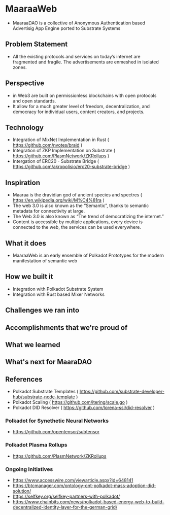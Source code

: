 # MaaraaWeb
- MaaraaDAO is a collective of Anonymous Authentication based Advertisig App Engine ported to Substrate Systems

## Problem Statement
- All the existing protocols and services on today’s internet are fragmented and fragile. The advertisements are enmeshed in isolated zones. 

## Perspective
- in Web3 are built on permissionless blockchains with open protocols and open standards. 
- It allow for a much greater level of freedom, decentralization, and democracy for individual users, content creators, and projects.

## Technology
- Integration of MixNet Implementation in Rust ( https://github.com/nvotes/braid )
- Integration of ZKP Implementation on Substrate ( https://github.com/PlasmNetwork/ZKRollups )
- Intergation of ERC20 - Substrate Bridge ( https://github.com/akropolisio/erc20-substrate-bridge )

## Inspiration
- Maaraa is the dravidian god of ancient species and spectres ( https://en.wikipedia.org/wiki/M%C4%81ra )
- The web 3.0 is also known as the “Semantic”,  thanks to semantic metadata for connectivity at large.
- The Web 3.0 is also known as “The trend of democratizing the internet.”
- Content is accessible by multiple applications, every device is connected to the web, the services can be used everywhere.

## What it does
- MaaraaWeb is an early ensemble of Polkadot Prototypes for the modern manifestation of semantic web

## How we built it
- Integration with Polkadot Substrate System
- Integration with Rust based Mixer Networks

## Challenges we ran into

## Accomplishments that we're proud of

## What we learned

## What's next for MaaraDAO


## References

- Polkadot Substrate Templates ( https://github.com/substrate-developer-hub/substrate-node-template )
- Polkadot Scaling ( https://github.com/itering/scale.go )
- Polkadot DID Resolver ( https://github.com/lorena-ssi/did-resolver )

### Polkadot for Synethetic Neural Networks
- https://github.com/opentensor/subtensor

### Polkadot Plasma Rollups
- https://github.com/PlasmNetwork/ZKRollups

### Ongoing Initiatives
- https://www.accesswire.com/viewarticle.aspx?id=648141
- https://btcmanager.com/ontology-ont-polkadot-mass-adoption-did-solution/
- https://selfkey.org/selfkey-partners-with-polkadot/
- https://www.chainbits.com/news/polkadot-based-energy-web-to-build-decentralized-identity-layer-for-the-german-grid/
